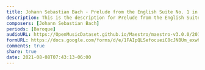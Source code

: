 ```yaml
---
title: Johann Sebastian Bach - Prelude from the English Suite No. 1 in A Major BWV 806 (1)
description: This is the description for Prelude from the English Suite No. 1 in A Major BWV 806 by Johann Sebastian Bach
composers: [Johann Sebastian Bach]
periods: [Baroque]
audioURL: https://OpenMusicDataset.github.io/Maestro/maestro-v3.0.0/2011/MIDI-Unprocessed_02_R1_2011_MID--AUDIO_R1-D1_08_Track08_wav.midi
formURL: https://docs.google.com/forms/d/e/1FAIpQLSefocueiC8cJNBUm_exwhlwYLvoIEdESbOlbfFqCL62G-UpfQ/viewform
comments: true
share: true
date: 2021-08-08T07:43:13-06:00
---
```

